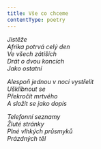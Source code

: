 ```yaml
---
title: Vše co chceme
contentType: poetry
---
```


<section>

_Jistěže  
Afrika potrvá celý den  
Ve všech zátiších  
Drát o dvou koncích  
Jako ostatní_

</section>

<section>

_Alespoň jednou v noci vystřelit  
Ušklíbnout se  
Překročit mrtvého  
A složit se jako dopis_

</section>

<section>

_Telefonní seznamy  
Žluté stránky  
Plné vlhkých průsmyků  
Prázdných těl_

</section>
